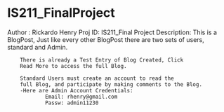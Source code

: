 # IS211_FinalProject
Author : Rickardo Henry
    Proj ID: IS211_Final Project
    Description:
        This is a BlogPost, Just like every other BlogPost
        there are two sets of users, standard and Admin.

        There is already a Test Entry of Blog Created, Click
        Read More to access the full Blog.

        Standard Users must create an account to read the
        full Blog, and participate by making comments to the Blog.
        -Here are Admin Account Credentials:
                Email: rhenry@gmail.com
                Passw: admin11230
